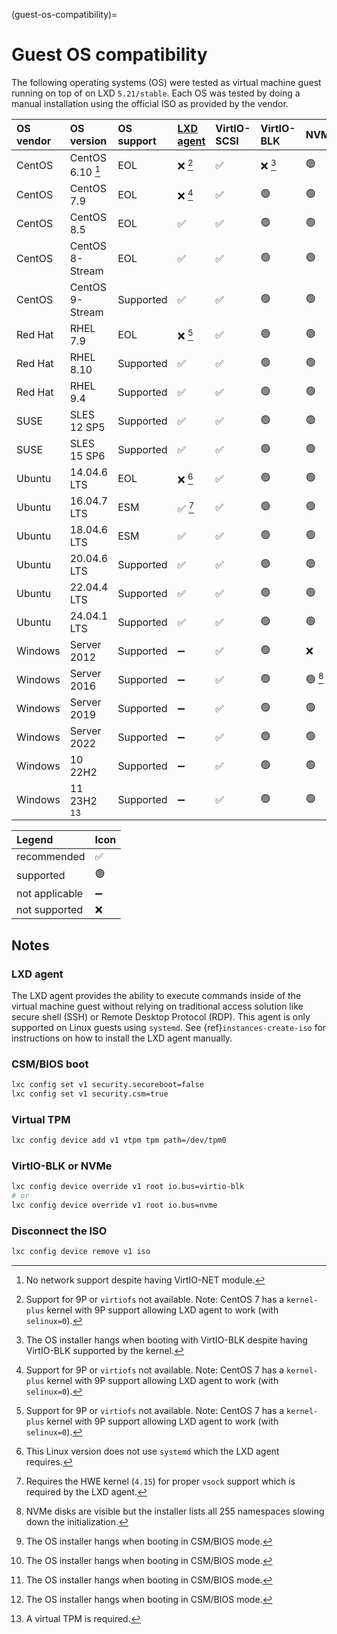 (guest-os-compatibility)=
# Guest OS compatibility

The following operating systems (OS) were tested as virtual machine guest running on top of on LXD `5.21/stable`. Each OS was tested by doing a manual installation using the official ISO as provided by the vendor.

OS vendor | OS version         | OS support | [LXD agent](#lxd-agent) | VirtIO-SCSI | VirtIO-BLK | NVMe    | CSM (BIOS) | UEFI | Secure Boot
:---      | :---               | :---       | :---                    | :---        | :---       | :---    | :---       | :--- | :---
CentOS    | CentOS 6.10 [^1]   | EOL        | ❌ [^2]                 | ✅          | ❌ [^6]    | 🟢      | ✅         | ❌   | ❌
CentOS    | CentOS 7.9         | EOL        | ❌ [^2]                 | ✅          | 🟢         | 🟢      | 🟢         | ✅   | ✅
CentOS    | CentOS 8.5         | EOL        | ✅                      | ✅          | 🟢         | 🟢      | 🟢         | ✅   | ✅
CentOS    | CentOS 8-Stream    | EOL        | ✅                      | ✅          | 🟢         | 🟢      | 🟢         | ✅   | ✅
CentOS    | CentOS 9-Stream    | Supported  | ✅                      | ✅          | 🟢         | 🟢      | 🟢         | ✅   | ✅
Red Hat   | RHEL 7.9           | EOL        | ❌ [^2]                 | ✅          | 🟢         | 🟢      | 🟢         | ✅   | ✅
Red Hat   | RHEL 8.10          | Supported  | ✅                      | ✅          | 🟢         | 🟢      | 🟢         | ✅   | ✅
Red Hat   | RHEL 9.4           | Supported  | ✅                      | ✅          | 🟢         | 🟢      | 🟢         | ✅   | ✅
SUSE      | SLES 12 SP5        | Supported  | ✅                      | ✅          | 🟢         | 🟢      | 🟢         | ✅   | ✅
SUSE      | SLES 15 SP6        | Supported  | ✅                      | ✅          | 🟢         | 🟢      | 🟢         | ✅   | ✅
Ubuntu    | 14.04.6 LTS        | EOL        | ❌ [^7]                 | ✅          | 🟢         | 🟢      | 🟢         | ✅   | ✅
Ubuntu    | 16.04.7 LTS        | ESM        | ✅ [^8]                 | ✅          | 🟢         | 🟢      | 🟢         | ✅   | ✅
Ubuntu    | 18.04.6 LTS        | ESM        | ✅                      | ✅          | 🟢         | 🟢      | 🟢         | ✅   | ✅
Ubuntu    | 20.04.6 LTS        | Supported  | ✅                      | ✅          | 🟢         | 🟢      | 🟢         | ✅   | ✅
Ubuntu    | 22.04.4 LTS        | Supported  | ✅                      | ✅          | 🟢         | 🟢      | 🟢         | ✅   | ✅
Ubuntu    | 24.04.1 LTS        | Supported  | ✅                      | ✅          | 🟢         | 🟢      | 🟢         | ✅   | ✅
Windows   | Server 2012        | Supported  | ➖                      | ✅          | 🟢         | ❌      | 🟢         | ✅   | ✅
Windows   | Server 2016        | Supported  | ➖                      | ✅          | 🟢         | 🟢 [^3] | ❌ [^5]    | ✅   | ✅
Windows   | Server 2019        | Supported  | ➖                      | ✅          | 🟢         | 🟢      | ❌ [^5]    | ✅   | ✅
Windows   | Server 2022        | Supported  | ➖                      | ✅          | 🟢         | 🟢      | ❌ [^5]    | ✅   | ✅
Windows   | 10 22H2            | Supported  | ➖                      | ✅          | 🟢         | 🟢      | ❌ [^5]    | ✅   | ✅
Windows   | 11 23H2 [^4]       | Supported  | ➖                      | ✅          | 🟢         | 🟢      | ❌         | ✅   | ✅

[^1]: No network support despite having VirtIO-NET module.
[^2]: Support for 9P or `virtiofs` not available. Note: CentOS 7 has a `kernel-plus` kernel with 9P support allowing LXD agent to work (with `selinux=0`).
[^3]: NVMe disks are visible but the installer lists all 255 namespaces slowing down the initialization.
[^4]: A virtual TPM is required.
[^5]: The OS installer hangs when booting in CSM/BIOS mode.
[^6]: The OS installer hangs when booting with VirtIO-BLK despite having VirtIO-BLK supported by the kernel.
[^7]: This Linux version does not use `systemd` which the LXD agent requires.
[^8]: Requires the HWE kernel (`4.15`) for proper `vsock` support which is required by the LXD agent.

Legend         | Icon
:---           | :---
recommended    | ✅
supported      | 🟢
not applicable | ➖
not supported  | ❌

## Notes

### LXD agent

The LXD agent provides the ability to execute commands inside of the virtual machine guest without relying on traditional access solution like secure shell (SSH) or Remote Desktop Protocol (RDP). This agent is only supported on Linux guests using `systemd`.
See {ref}`instances-create-iso` for instructions on how to install the LXD agent manually.

### CSM/BIOS boot

```bash
lxc config set v1 security.secureboot=false
lxc config set v1 security.csm=true
```

### Virtual TPM

```bash
lxc config device add v1 vtpm tpm path=/dev/tpm0
```

### VirtIO-BLK or NVMe

```bash
lxc config device override v1 root io.bus=virtio-blk
# or
lxc config device override v1 root io.bus=nvme
```

### Disconnect the ISO

```bash
lxc config device remove v1 iso
```
